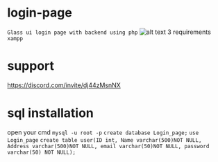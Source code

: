 # login-page
```Glass ui login page with backend using php```
![alt text]([http://url/to/img.png](https://media.discordapp.net/attachments/1025806746276605953/1180213788822224946/image.png?ex=657c9abe&is=656a25be&hm=d78d2687eeacf5d3f6aad0550a06e7a61c9aed6f066127b1352a5ae35713aeb7&=&format=webp&quality=lossless&width=1328&height=683))
3 requirements
```xampp ```
# support
https://discord.com/invite/dj44zMsnNX
# sql installation
open your cmd 
``mysql -u root -p``
``create database Login_page;``
``use Login_page``
``create table user(ID int, Name varchar(500)NOT NULL, Address varchar(500)NOT NULL, email varchar(50)NOT NULL, password varchar(50) NOT NULL);``
